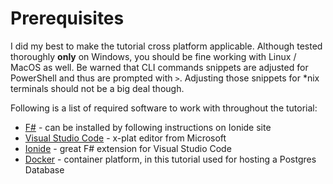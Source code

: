 # Prerequisites

I did my best to make the tutorial cross platform applicable.
Although tested thoroughly **only** on Windows, you should be fine working with Linux / MacOS as well.
Be warned that CLI commands snippets are adjusted for PowerShell and thus are prompted with `>`.
Adjusting those snippets for *nix terminals should not be a big deal though.

Following is a list of required software to work with throughout the tutorial:

* [F#](http://fsharp.org) - can be installed by following instructions on Ionide site
* [Visual Studio Code](https://code.visualstudio.com/) - x-plat editor from Microsoft
* [Ionide](http://ionide.io/) - great F# extension for Visual Studio Code
* [Docker](https://www.docker.com/) - container platform, in this tutorial used for hosting a Postgres Database